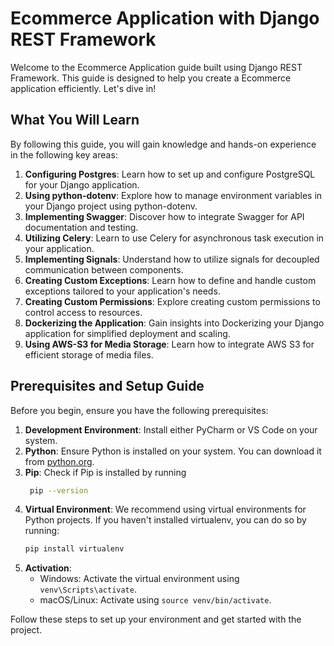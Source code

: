 # Ecommerce Application with Django REST Framework

Welcome to the Ecommerce Application guide built using Django REST Framework. This guide is designed to help you create a Ecommerce application efficiently. Let's dive in!

## What You Will Learn

By following this guide, you will gain knowledge and hands-on experience in the following key areas:

1. **Configuring Postgres**: Learn how to set up and configure PostgreSQL for your Django application.
2. **Using python-dotenv**: Explore how to manage environment variables in your Django project using python-dotenv.
3. **Implementing Swagger**: Discover how to integrate Swagger for API documentation and testing.
4. **Utilizing Celery**: Learn to use Celery for asynchronous task execution in your application.
5. **Implementing Signals**: Understand how to utilize signals for decoupled communication between components.
6. **Creating Custom Exceptions**: Learn how to define and handle custom exceptions tailored to your application's needs.
7. **Creating Custom Permissions**: Explore creating custom permissions to control access to resources.
8. **Dockerizing the Application**: Gain insights into Dockerizing your Django application for simplified deployment and scaling.
9. **Using AWS-S3 for Media Storage**: Learn how to integrate AWS S3 for efficient storage of media files.

## Prerequisites and Setup Guide

Before you begin, ensure you have the following prerequisites:

1. **Development Environment**: Install either PyCharm or VS Code on your system.
2. **Python**: Ensure Python is installed on your system. You can download it from [python.org](https://www.python.org/).
3. **Pip**: Check if Pip is installed by running 
    ```bash
     pip --version
    ```
4. **Virtual Environment**: We recommend using virtual environments for Python projects. If you haven't installed virtualenv, you can do so by running:
    ```bash
    pip install virtualenv
    ```
5. **Activation**:
    - Windows: Activate the virtual environment using `venv\Scripts\activate`.
    - macOS/Linux: Activate using `source venv/bin/activate`.

Follow these steps to set up your environment and get started with the project.

